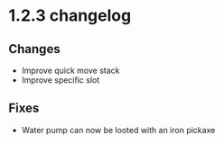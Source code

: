 # 1.2.3 changelog

## Changes
- Improve quick move stack
- Improve specific slot

## Fixes
- Water pump can now be looted with an iron pickaxe 
